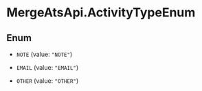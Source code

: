 # MergeAtsApi.ActivityTypeEnum

## Enum


* `NOTE` (value: `"NOTE"`)

* `EMAIL` (value: `"EMAIL"`)

* `OTHER` (value: `"OTHER"`)


